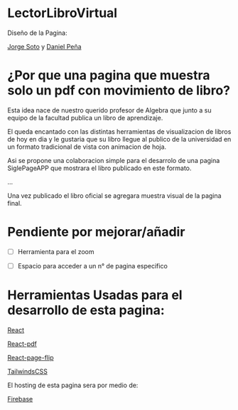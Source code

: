 # LectorLibroVirtual

Diseño de la Pagina:

[Jorge Soto](https://github.com/Linich14) y [Daniel Peña](https://github.com/DPBascur) 

# ¿Por que una pagina que muestra solo un pdf con movimiento de libro?

Esta idea nace de nuestro querido profesor de Algebra que junto a su equipo de la facultad publica un libro de aprendizaje.

El queda encantado con las distintas herramientas de visualizacion de libros de hoy en dia y le gustaria que su libro llegue al publico de la universidad en un formato tradicional de vista con animacion de hoja.

Asi se propone una colaboracion simple para el desarrolo de una pagina SiglePageAPP que mostrara el libro publicado en este formato.

...

Una vez publicado el libro oficial se agregara muestra visual de la pagina final.


# Pendiente por mejorar/añadir

- [ ] Herramienta para el zoom
- [ ] Espacio para acceder a un n° de pagina especifico


# Herramientas Usadas para el desarrollo de esta pagina: 

[React](https://github.com/facebook/react)

[React-pdf](https://github.com/wojtekmaj/react-pdf)

[React-page-flip](https://github.com/darenju/react-flip-page)

[TailwindsCSS](https://github.com/tailwindlabs/tailwindcss)

El hosting de esta pagina sera por medio de:

[Firebase](https://firebase.google.com)